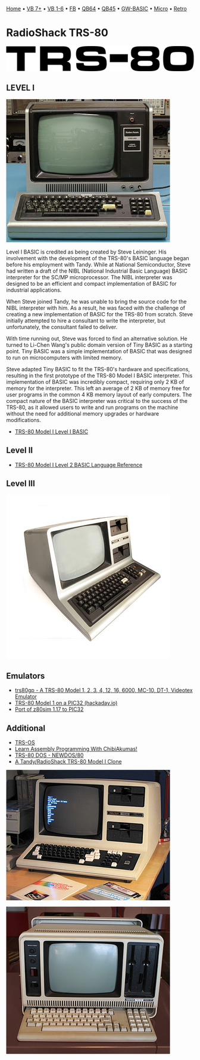 [Home](https://gotbasic.com) • [VB 7+](vb.md) • [VB 1-6](vb6.md) • [FB](freebasic.md) • [QB64](qb64.md) • [QB45](qb.md) • [GW-BASIC](gw-basic.md) • [Micro](micro.md) • [Retro](retro.md)

# RadioShack TRS-80

![TRS-80](images/trs80_logo.svg.png)

## LEVEL I

![TRS-80 MODEL I](images/trs80_model1.jpg)

Level I BASIC is credited as being created by Steve Leininger. His involvement with the development of the TRS-80's BASIC language began before his employment with Tandy. While at National Semiconductor, Steve had written a draft of the NIBL (National Industrial Basic Language) BASIC interpreter for the SC/MP microprocessor. The NIBL interpreter was designed to be an efficient and compact implementation of BASIC for industrial applications.

When Steve joined Tandy, he was unable to bring the source code for the NIBL interpreter with him. As a result, he was faced with the challenge of creating a new implementation of BASIC for the TRS-80 from scratch. Steve initially attempted to hire a consultant to write the interpreter, but unfortunately, the consultant failed to deliver.

With time running out, Steve was forced to find an alternative solution. He turned to Li-Chen Wang's public domain version of Tiny BASIC as a starting point. Tiny BASIC was a simple implementation of BASIC that was designed to run on microcomputers with limited memory.

Steve adapted Tiny BASIC to fit the TRS-80's hardware and specifications, resulting in the first prototype of the TRS-80 Model I BASIC interpreter. This implementation of BASIC was incredibly compact, requiring only 2 KB of memory for the interpreter. This left an average of 2 KB of memory free for user programs in the common 4 KB memory layout of early computers. The compact nature of the BASIC interpreter was critical to the success of the TRS-80, as it allowed users to write and run programs on the machine without the need for additional memory upgrades or hardware modifications.

* [TRS-80 Model I Level I BASIC](https://en.wikipedia.org/wiki/Level_I_BASIC)

## Level II

* [TRS-80 Model I Level 2 BASIC Language Reference](https://www.trs-80.com/wordpress/info-level-2-basic-language/)

## Level III

![TRS-80 MODEL III](images/trs80_model3.jpg)

## Emulators

* [trs80gp - A TRS-80 Model 1, 2, 3, 4, 12, 16, 6000, MC-10, DT-1, Videotex Emulator](http://48k.ca/trs80gp.html)
* [TRS-80 Model 1 on a PIC32 (hackaday.io)](https://hackaday.io/project/9077-trs-80-model-1-on-a-pic32#j-discussions-title)
* [Port of z80sim 1.17 to PIC32](https://github.com/TheCodeman/z80pack-1.17-ksd-pic32)

## Additional

* [TRS-OS](https://danielpaulmartin.com/home/research/?fbclid=IwAR0X-Isj8-H8Mf4j9byWtvYXLd1YJjlZ52vPKjrHBV2t4FrZsjh-RrIk5Z4)
* [Learn Assembly Programming With ChibiAkumas!](https://www.chibiakumas.com/ez80/?fbclid=IwAR1kUZ2JLkmRJMGTcbyEQ1a49O-Ztrx_bkhzAPf6Ti6X3fDYuOsFUfET4nA)
* [TRS-80 DOS - NEWDOS/80](https://www.trs-80.com/wordpress/dos-newdos80/)
* [A Tandy/RadioShack TRS-80 Model I Clone](https://www.glensstuff.com/trs80/trs80.htm)

![TRS-80](images/trs80_model4.jpg)

![TRS-80](images/trs80_model4p.jpg)